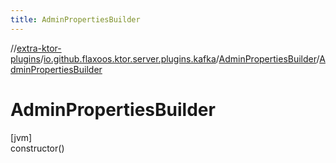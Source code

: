```yaml
---
title: AdminPropertiesBuilder
---
```


//[extra-ktor-plugins](../../../index.md)/[io.github.flaxoos.ktor.server.plugins.kafka](../index.md)/[AdminPropertiesBuilder](index.md)/[AdminPropertiesBuilder](-admin-properties-builder.md)

# AdminPropertiesBuilder

[jvm]\
constructor()




